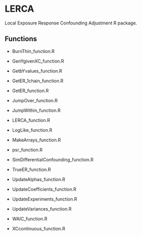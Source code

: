 # LERCA

Local Exposure Response Confounding Adjustment R package.


## Functions

- BurnThin_function.R 

- GenYgivenXC_function.R   

- GetbYvalues_function.R   

- GetER_1chain_function.R  

- GetER_function.R         

- JumpOver_function.R      

- JumpWithin_function.R    

- LERCA_function.R    

- LogLike_function.R                     

- MakeArrays_function.R                  

- psr_function.R                         

- SimDifferentialConfounding_function.R  

- TrueER_function.R

- UpdateAlphas_function.R

- UpdateCoefficients_function.R

- UpdateExperiments_function.R

- UpdateVariances_function.R

- WAIC_function.R

- XCcontinuous_function.R



